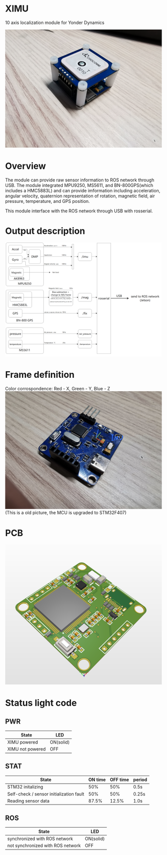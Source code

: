 # XIMU
10 axis localization module for Yonder Dynamics

![XIMU module](https://github.com/infinity1096/XIMU/blob/ROS-Filtering/images/XIMU%20assembled.jpg)


# Overview
The module can provide raw sensor information to ROS network through USB. The module integrated MPU9250, MS5611, and BN-800GPS(which includes a HMC5883L) 
and can provide imformation including acceleration, angular velocity, quaternion representation of rotation, magnetic field, air pressure, temperature, and GPS position. 

This module interface with the ROS network through USB with rosserial. 

# Output description
![XIMU information flow](https://github.com/infinity1096/XIMU/blob/ROS-Filtering/images/XIMU_information_flow.png)

# Frame definition
Color corrospondence: Red - X, Green - Y, Blue - Z
![IMU frame](https://github.com/infinity1096/XIMU/blob/ROS-Filtering/images/IMU%20frame.jpg)
(This is a old picture, the MCU is upgraded to STM32F407)

# PCB 
![XIMU PCB](https://github.com/infinity1096/XIMU/blob/ROS-Filtering/images/XIMUF407_PCB_3D.png)

# Status light code

## PWR
State | LED
------------ | ------------
XIMU powered | ON(solid)
XIMU not powered | OFF

## STAT
State | ON time | OFF time | period
------------ | ------------- | ------------- | -------------
STM32 initalizing | 50% | 50% | 0.5s
Self-check / sensor initialization fault | 50% | 50% | 0.25s
Reading sensor data | 87.5% | 12.5% | 1.0s

## ROS
State | LED
------------ | ------------
synchronized with ROS network | ON(solid)
not synchronized with ROS network | OFF

